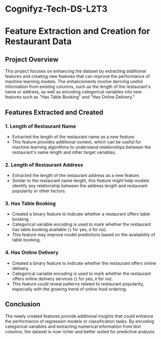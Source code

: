# Cognifyz-Tech-DS-L2T3
# Feature Extraction and Creation for Restaurant Data

## Project Overview

This project focuses on enhancing the dataset by extracting additional features and creating new features that can improve the performance of machine learning models. The enhancements involve deriving useful information from existing columns, such as the length of the restaurant's name or address, as well as encoding categorical variables into new features such as "Has Table Booking" and "Has Online Delivery."

## Features Extracted and Created

### 1. **Length of Restaurant Name**
   - Extracted the length of the restaurant name as a new feature.
   - This feature provides additional context, which can be useful for machine learning algorithms to understand relationships between the restaurant's name length and other target variables.

### 2. **Length of Restaurant Address**
   - Extracted the length of the restaurant address as a new feature.
   - Similar to the restaurant name length, this feature might help models identify any relationship between the address length and restaurant popularity or other factors.

### 3. **Has Table Booking**
   - Created a binary feature to indicate whether a restaurant offers table booking.
   - Categorical variable encoding is used to mark whether the restaurant has table booking available (`1` for yes, `0` for no).
   - This feature may improve model predictions based on the availability of table booking.

### 4. **Has Online Delivery**
   - Created a binary feature to indicate whether the restaurant offers online delivery.
   - Categorical variable encoding is used to mark whether the restaurant offers online delivery services (`1` for yes, `0` for no).
   - This feature could reveal patterns related to restaurant popularity, especially with the growing trend of online food ordering.


## Conclusion

The newly created features provide additional insights that could enhance the performance of regression models or classification tasks. By encoding categorical variables and extracting numerical information from text columns, the dataset is now richer and better suited for predictive analysis.



